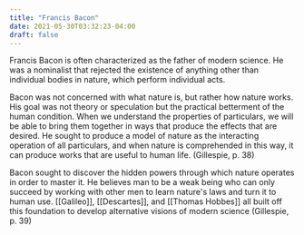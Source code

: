 ```yaml
---
title: "Francis Bacon"
date: 2021-05-30T03:32:23-04:00
draft: false
---
```


Francis Bacon is often characterized as the father of modern science. He was a nominalist that rejected the existence of anything other than individual bodies in nature, which perform individual acts. 

Bacon was not concerned with what nature is, but rather how nature works. His goal was not theory or speculation but the practical betterment of the human condition. When we understand the properties of particulars, we will be able to bring them together in ways that produce the effects that are desired. He sought to produce a model of nature as the interacting operation of all particulars, and when nature is comprehended in this way, it can produce works that are useful to human life. (Gillespie, p.  38)

Bacon sought to discover the hidden powers through which nature operates in order to master it. He believes man to be a weak being who can only succeed by working with other men to learn nature's laws and turn it to human use. [[Galileo]], [[Descartes]], and [[Thomas Hobbes]] all built off this foundation to develop alternative visions of modern science (Gillespie, p. 39)
